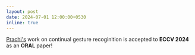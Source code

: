 ```yaml
---
layout: post
date: 2024-07-01 12:00:00+0530
inline: true
---
```


[Prachi's](https://prachigarg23.github.io/) work on continual gesture recoginition is accepted to **ECCV 2024** as an **ORAL** paper!